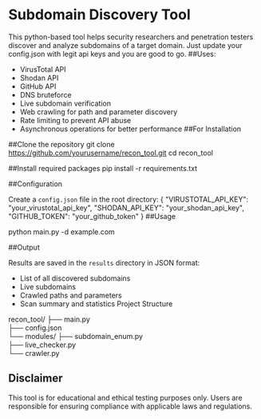 # Subdomain Discovery Tool
This python-based tool helps security researchers and penetration testers discover and analyze subdomains of a target domain. Just update your config.json with legit api keys and you are good to go.
##Uses:
  - VirusTotal API
  - Shodan API
  - GitHub API
  - DNS bruteforce
- Live subdomain verification
- Web crawling for path and parameter discovery
- Rate limiting to prevent API abuse
- Asynchronous operations for better performance
##For Installation

##Clone the repository
git clone https://github.com/yourusername/recon_tool.git
cd recon_tool

##Install required packages
pip install -r requirements.txt

##Configuration

Create a `config.json` file in the root directory:
{
    "VIRUSTOTAL_API_KEY": "your_virustotal_api_key",
    "SHODAN_API_KEY": "your_shodan_api_key",
    "GITHUB_TOKEN": "your_github_token"
}
##Usage

python main.py -d example.com

##Output

Results are saved in the `results` directory in JSON format:
- List of all discovered subdomains
- Live subdomains
- Crawled paths and parameters
- Scan summary and statistics
Project Structure

recon_tool/
├── main.py                 
├── config.json            
└── modules/
    ├── subdomain_enum.py  
    ├── live_checker.py    
    └── crawler.py         
## Disclaimer

This tool is for educational and ethical testing purposes only. Users are responsible for ensuring compliance with applicable laws and regulations.
